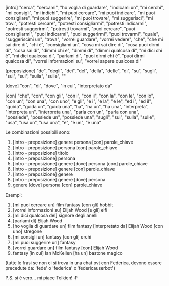 [intro]
"cerca", "cercami", "ho voglia di guardare", "indicami un", "mi cerchi", "mi consigli", "mi indichi", "mi puoi cercare", "mi puoi indicare", "mi puoi consigliare", "mi puoi suggerire", "mi puoi trovare", "mi suggerisci", "mi trovi", "potresti cercare", "potresti consigliarmi", "potresti indicarmi", "potresti suggerirmi", "potresti trovarmi", "puoi cercare", "puoi consigliarmi", "puoi indicarmi", "puoi suggerirmi", "puoi trovarmi", "quale", "suggeriscimi un", "trova", "vorrei guardare", "vorrei vedere", "che", "che mi sai dire di", "chi è", "consigliami un", "cosa mi sai dire di", "cosa puoi dirmi di", "cosa sai di", "dimmi chi è", "dimmi di", "dimmi qualcosa di", "mi dici chi è", "mi dici qualcosa di", "parlami di", "puoi dirmi chi è", "puoi dirmi qualcosa di", "vorrei informazioni su", "vorrei sapere qualcosa di"

[preposizione]
"de", "degli", "dei", "del", "della", "delle", "di", "su", "sugli", "sui", "sul", "sulla", "sulle", ""

[dove]
"con", "di", "dove", "in cui", "interpretato da"

[con]
"che", "con", "con gli", "con i", "con il", "con la", "con le", "con lo", "con un", "con una", "con uno", "e gli", "e i", "e la", "e le", "ed i", "ed il", "guida", "guida un", "guida una", "ha", "ha un", "ha una", "interpreta", "interpreta un", "interpreta una", "parla con un", "parla con una", "possiede", "possiede un", "possiede una", "sugli", "sui", "sulla", "sulle", "usa", "usa un", "usa una", "è", "è un", "è una"

Le combinazioni possibili sono:

1. [intro - preposizione] genere persona [con] parole_chiave
2. [intro - preposizione] persona [con] parole_chiave
3. [intro - preposizione] titolo
4. [intro - preposizione] persona
5. [intro - preposizione] genere [dove] persona [con] parole_chiave
6. [intro - preposizione] genere [con] parole_chiave
7. [intro - preposizione] genere
8. [intro - preposizione] genere [dove] persona
9. genere [dove] persona [con] parole_chiave

Esempi:

1. [mi puoi cercare un] film fantasy [con gli] hobbit
2. [vorrei informazioni su] Elijah Wood [e gli] elfi 
3. [mi dici qualcosa del] signore degli anelli
4. [parlami di] Elijah Wood
5. [ho voglia di guardare un] film fantasy [interpretato da] Elijah Wood [con uno] stregone
6. [mi consigli un] fantasy [con gli] orchi
7. [mi puoi suggerire un] fantasy
8. [vorrei guardare un] film fantasy [con] Elijah Wood
9. fantasy [in cui] Ian McKellen [ha un] bastone magico

(tutte le frasi se non ci si trova in una chat pvt con Federica, devono essere precedute da: 'fede' o 'federica' o 'federicauserbot')

P.S. si è vero... mi piace Tolkien! :P
